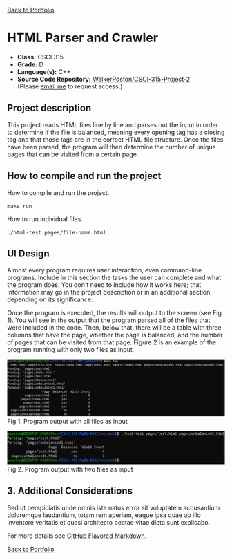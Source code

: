 [Back to Portfolio](./)

HTML Parser and Crawler
===============

-   **Class:** CSCI 315
-   **Grade:** D
-   **Language(s):** C++
-   **Source Code Repository:** [WalkerPoston/CSCI-315-Project-2](https://github.com/WalkerPoston/CSCI-315-Project-2)  
    (Please [email me](mailto:walkerposton@gmail.com?subject=GitHub%20Access) to request access.)

## Project description

This project reads HTML files line by line and parses out the input in order to determine if the file is balanced, meaning every opening tag has a closing tag and that those tags are in the correct HTML file structure. Once the files have been parsed, the program will then determine the number of unique pages that can be visited from a certain page.

## How to compile and run the project

How to compile and run the project.

```
make run
```

How to run individual files.

```
./html-test pages/file-name.html
```


## UI Design

Almost every program requires user interaction, even command-line programs. Include in this section the tasks the user can complete and what the program does. You don't need to include how it works here; that information may go in the project description or in an additional section, depending on its significance.

Once the program is executed, the results will output to the screen (see Fig 1). You will see in the output that the program parsed all of the files that were included in the code. Then, below that, there will be a table with three columns that have the page, whether the page is balanced, and the number of pages that can be visited from that page. Figure 2 is an example of the program running with only two files as input.

![screenshot](images/Project2-AllFiles.png)  
Fig 1. Program output with all files as input

![screenshot](images/Project2-2Files.png)  
Fig 2. Program output with two files as input

## 3. Additional Considerations

Sed ut perspiciatis unde omnis iste natus error sit voluptatem accusantium doloremque laudantium, totam rem aperiam, eaque ipsa quae ab illo inventore veritatis et quasi architecto beatae vitae dicta sunt explicabo. 

For more details see [GitHub Flavored Markdown](https://guides.github.com/features/mastering-markdown/).

[Back to Portfolio](./)
